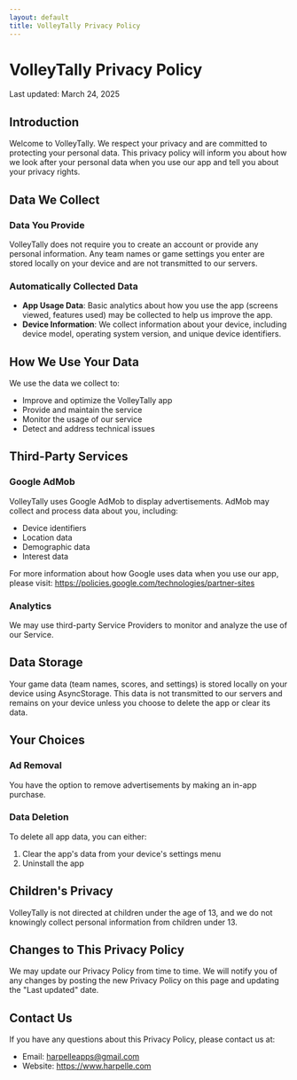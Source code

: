 ```yaml
---
layout: default
title: VolleyTally Privacy Policy
---
```


# VolleyTally Privacy Policy

Last updated: March 24, 2025

## Introduction

Welcome to VolleyTally. We respect your privacy and are committed to protecting your personal data. This privacy policy will inform you about how we look after your personal data when you use our app and tell you about your privacy rights.

## Data We Collect

### Data You Provide

VolleyTally does not require you to create an account or provide any personal information. Any team names or game settings you enter are stored locally on your device and are not transmitted to our servers.

### Automatically Collected Data

- **App Usage Data**: Basic analytics about how you use the app (screens viewed, features used) may be collected to help us improve the app.
- **Device Information**: We collect information about your device, including device model, operating system version, and unique device identifiers.

## How We Use Your Data

We use the data we collect to:
- Improve and optimize the VolleyTally app
- Provide and maintain the service
- Monitor the usage of our service
- Detect and address technical issues

## Third-Party Services

### Google AdMob

VolleyTally uses Google AdMob to display advertisements. AdMob may collect and process data about you, including:
- Device identifiers
- Location data
- Demographic data
- Interest data

For more information about how Google uses data when you use our app, please visit: https://policies.google.com/technologies/partner-sites

### Analytics

We may use third-party Service Providers to monitor and analyze the use of our Service.

## Data Storage

Your game data (team names, scores, and settings) is stored locally on your device using AsyncStorage. This data is not transmitted to our servers and remains on your device unless you choose to delete the app or clear its data.

## Your Choices

### Ad Removal
You have the option to remove advertisements by making an in-app purchase.

### Data Deletion
To delete all app data, you can either:
1. Clear the app's data from your device's settings menu
2. Uninstall the app

## Children's Privacy

VolleyTally is not directed at children under the age of 13, and we do not knowingly collect personal information from children under 13.

## Changes to This Privacy Policy

We may update our Privacy Policy from time to time. We will notify you of any changes by posting the new Privacy Policy on this page and updating the "Last updated" date.

## Contact Us

If you have any questions about this Privacy Policy, please contact us at:
- Email: harpelleapps@gmail.com
- Website: https://www.harpelle.com
